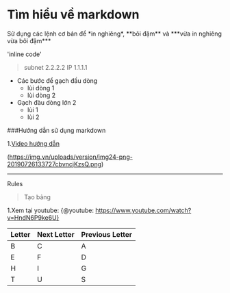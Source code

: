<h1>Tìm hiểu về markdown</h1>
Sử dụng các lệnh cơ bản để *in nghiêng*, **bôi đậm** và ***vừa in nghiêng vừa bôi đậm***

'inline code' 

>subnet 2.2.2.2
>IP 1.1.1.1

- Các bước để gạch đầu dòng 
  - lùi dòng 1
  - lùi dòng 2
- Gạch đàu dòng lớn 2 
  - lùi 1
  - lùi 2

###Hướng dẫn sử dụng markdown

1.[Video hướng dẫn](https://viblo.asia/helps/cach-su-dung-markdown-bxjvZYnwkJZ)

(https://img.vn/uploads/version/img24-png-20190726133727cbvncjKzsQ.png)

***
Rules

> Tạo bảng

1.Xem tại youtube: 
{@youtube: https://www.youtube.com/watch?v=HndN6P9ke6U}

| Letter | Next Letter | Previous Letter | 
| :----- | :---------- | :-------------- | 
| B      | C           | A               | 
| E      | F           | D               | 
| H      | I           | G               | 
| T      | U           | S               |